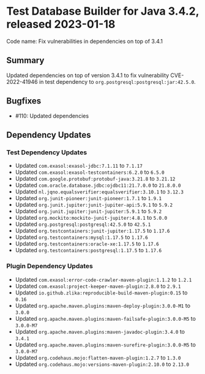 # Test Database Builder for Java 3.4.2, released 2023-01-18

Code name: Fix vulnerabilities in dependencies on top of 3.4.1

## Summary

Updated dependencies on top of version 3.4.1 to fix vulnerability CVE-2022-41946 in test dependency to `org.postgresql:postgresql:jar:42.5.0`.

## Bugfixes

* #110: Updated dependencies

## Dependency Updates

### Test Dependency Updates

* Updated `com.exasol:exasol-jdbc:7.1.11` to `7.1.17`
* Updated `com.exasol:exasol-testcontainers:6.2.0` to `6.5.0`
* Updated `com.google.protobuf:protobuf-java:3.21.8` to `3.21.12`
* Updated `com.oracle.database.jdbc:ojdbc11:21.7.0.0` to `21.8.0.0`
* Updated `nl.jqno.equalsverifier:equalsverifier:3.10.1` to `3.12.3`
* Updated `org.junit-pioneer:junit-pioneer:1.7.1` to `1.9.1`
* Updated `org.junit.jupiter:junit-jupiter-api:5.9.1` to `5.9.2`
* Updated `org.junit.jupiter:junit-jupiter:5.9.1` to `5.9.2`
* Updated `org.mockito:mockito-junit-jupiter:4.8.1` to `5.0.0`
* Updated `org.postgresql:postgresql:42.5.0` to `42.5.1`
* Updated `org.testcontainers:junit-jupiter:1.17.5` to `1.17.6`
* Updated `org.testcontainers:mysql:1.17.5` to `1.17.6`
* Updated `org.testcontainers:oracle-xe:1.17.5` to `1.17.6`
* Updated `org.testcontainers:postgresql:1.17.5` to `1.17.6`

### Plugin Dependency Updates

* Updated `com.exasol:error-code-crawler-maven-plugin:1.1.2` to `1.2.1`
* Updated `com.exasol:project-keeper-maven-plugin:2.8.0` to `2.9.1`
* Updated `io.github.zlika:reproducible-build-maven-plugin:0.15` to `0.16`
* Updated `org.apache.maven.plugins:maven-deploy-plugin:3.0.0-M1` to `3.0.0`
* Updated `org.apache.maven.plugins:maven-failsafe-plugin:3.0.0-M5` to `3.0.0-M7`
* Updated `org.apache.maven.plugins:maven-javadoc-plugin:3.4.0` to `3.4.1`
* Updated `org.apache.maven.plugins:maven-surefire-plugin:3.0.0-M5` to `3.0.0-M7`
* Updated `org.codehaus.mojo:flatten-maven-plugin:1.2.7` to `1.3.0`
* Updated `org.codehaus.mojo:versions-maven-plugin:2.10.0` to `2.13.0`
